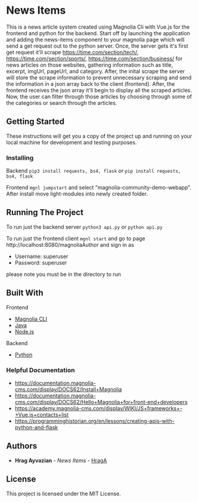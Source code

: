 # News Items

This is a news article system created using Magnolia Cli with Vue.js for the frontend and python for the backend. Start off by launching the application and adding the news-items component to your magnolia page which will send a get request out to the python server. Once, the server gets it's first get request it'll scrape https://time.com/section/tech/, https://time.com/section/sports/, https://time.com/section/business/ for news articles on those websites, gathering information such as title, excerpt, imgUrl, pageUrl, and category. After, the inital scrape the server will store the scrape information to prevent unnecessary scraping and send the information in a json array back to the client (frontend). After, the frontend receives the json array it'll begin to display all the scraped articles. Now, the user can filter through those articles by choosing through some of the categories or search through the articles. 

## Getting Started

These instructions will get you a copy of the project up and running on your local machine for development and testing purposes.

### Installing

Backend
```pip3 install requests, bs4, flask```
or
```pip install requests, bs4, flask```

Frontend
```mgnl jumpstart``` and select "magnolia-community-demo-webapp". After install move light-modules into newly created folder. 

## Running The Project

To run just the backend server
```python3 api.py``` 
or 
```python api.py```

To run just the frontend client 
```mgnl start```
and go to page http://localhost:8080/magnoliaAuthor and sign in as
* Username: superuser
* Password: superuser

please note you must be in the directory to run

## Built With

Frontend
* [Magnolia CLI](https://documentation.magnolia-cms.com/display/DOCS62/Magnolia+CLI)
* [Java](https://www.java.com/inc/BrowserRedirect1.jsp?locale=en)
* [Node.js](https://nodejs.org/en/)

Backend
* [Python](https://www.python.org/downloads/release/python-385/)

### Helpful Documentation
* https://documentation.magnolia-cms.com/display/DOCS62/Install+Magnolia
* https://documentation.magnolia-cms.com/display/DOCS62/Hello+Magnolia+for+front-end+developers
* https://academy.magnolia-cms.com/display/WIKI/JS+frameworks+-+Vue.js+contacts+list
* https://programminghistorian.org/en/lessons/creating-apis-with-python-and-flask

## Authors

* **Hrag Ayvazian** - *News Items* - [HragA](https://github.com/HragA)

## License

This project is licensed under the MIT License.